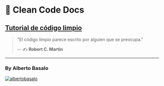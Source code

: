 # 🧼 Clean Code Docs

## [Tutorial de código limpio](https://labsademy.github.io/Docs-CleanCode-Intro/)

> "El código limpio parece escrito por alguien que se preocupa."
>
> -- ✍️ **Robert C. Martin**

---

<footer>
  <h3>By Alberto Basalo</h3>
  <p >
   <a href="https://twitter.com/albertobasalo" target="blank"><img src="https://img.shields.io/twitter/follow/albertobasalo?logo=twitter&style=for-the-badge" alt="albertobasalo" /></a>
</footer>
